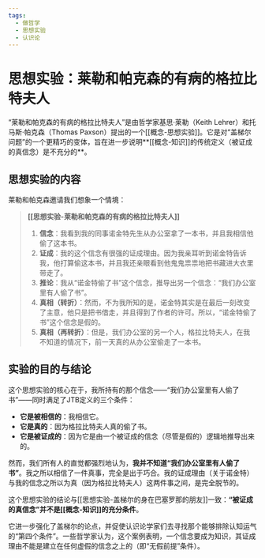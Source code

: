 ```yaml
---
tags:
  - 做哲学
  - 思想实验
  - 认识论
---
```


# 思想实验：莱勒和帕克森的有病的格拉比特夫人

“莱勒和帕克森的有病的格拉比特夫人”是由哲学家基思·莱勒（Keith Lehrer）和托马斯·帕克森（Thomas Paxson）提出的一个[[概念-思想实验]]。它是对“盖梯尔问题”的一个更精巧的变体，旨在进一步说明**[[概念-知识]]的传统定义（被证成的真信念）是不充分的**。

## 思想实验的内容

莱勒和帕克森邀请我们想象一个情境：

> **[[思想实验-莱勒和帕克森的有病的格拉比特夫人]]**
>
> 1.  **信念**：我看到我的同事诺金特先生从办公室拿了一本书，并且我相信他偷了这本书。
> 2.  **证成**：我的这个信念有很强的证成理由。因为我亲耳听到诺金特告诉我，他打算偷这本书，并且我还亲眼看到他鬼鬼祟祟地把书藏进大衣里带走了。
> 3.  **推论**：我从“诺金特偷了书”这个信念，推导出另一个信念：“我们办公室里有人偷了书”。
> 4.  **真相（转折）**：然而，不为我所知的是，诺金特其实是在最后一刻改变了主意，他只是把书借走，并且得到了作者的许可。所以，“诺金特偷了书”这个信念是假的。
> 5.  **真相（再转折）**：但是，我们办公室的另一个人，格拉比特夫人，在我不知道的情况下，前一天真的从办公室偷走了一本书。

## 实验的目的与结论

这个思想实验的核心在于，我所持有的那个信念——“我们办公室里有人偷了书”——同时满足了JTB定义的三个条件：

*   **它是被相信的**：我相信它。
*   **它是真的**：因为格拉比特夫人真的偷了书。
*   **它是被证成的**：因为它是由一个被证成的信念（尽管是假的）逻辑地推导出来的。

然而，我们所有人的直觉都强烈地认为，**我并不知道“我们办公室里有人偷了书”**。我之所以相信了一件真事，完全是出于巧合。我的证成理由（关于诺金特）与我的信念之所以为真（因为格拉比特夫人）这两件事之间，是完全脱节的。

这个思想实验的结论与[[思想实验-盖梯尔的身在巴塞罗那的朋友]]一致：**“被证成的真信念”并不是[[概念-知识]]的充分条件**。

它进一步强化了盖梯尔的论点，并促使认识论学家们去寻找那个能够排除认知运气的“第四个条件”。一些哲学家认为，这个案例表明，一个信念要成为知识，其证成理由不能是建立在任何虚假的信念之上的（即“无假前提”条件）。
